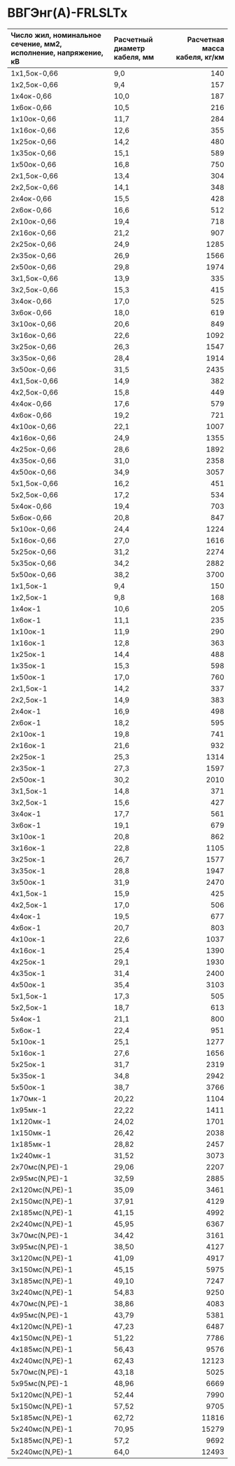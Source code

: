# ВВГЭнг(А)-FRLSLTx

| Число жил, номинальное сечение, мм2, исполнение, напряжение, кВ   | Расчетный диаметр кабеля, мм   |   Расчетная масса кабеля, кг/км |
|:------------------------------------------------------------------|:-------------------------------|--------------------------------:|
| 1х1,5ок-0,66                                                      | 9,0                            |                             140 |
| 1х2,5ок-0,66                                                      | 9,4                            |                             157 |
| 1х4ок-0,66                                                        | 10,0                           |                             187 |
| 1х6ок-0,66                                                        | 10,5                           |                             216 |
| 1х10ок-0,66                                                       | 11,7                           |                             284 |
| 1х16ок-0,66                                                       | 12,6                           |                             355 |
| 1х25ок-0,66                                                       | 14,2                           |                             480 |
| 1х35ок-0,66                                                       | 15,1                           |                             589 |
| 1х50ок-0,66                                                       | 16,8                           |                             750 |
| 2х1,5ок-0,66                                                      | 13,4                           |                             304 |
| 2х2,5ок-0,66                                                      | 14,1                           |                             348 |
| 2х4ок-0,66                                                        | 15,5                           |                             428 |
| 2х6ок-0,66                                                        | 16,6                           |                             512 |
| 2х10ок-0,66                                                       | 19,4                           |                             718 |
| 2х16ок-0,66                                                       | 21,2                           |                             907 |
| 2х25ок-0,66                                                       | 24,9                           |                            1285 |
| 2х35ок-0,66                                                       | 26,9                           |                            1566 |
| 2х50ок-0,66                                                       | 29,8                           |                            1974 |
| 3х1,5ок-0,66                                                      | 13,9                           |                             335 |
| 3х2,5ок-0,66                                                      | 15,3                           |                             415 |
| 3х4ок-0,66                                                        | 17,0                           |                             525 |
| 3х6ок-0,66                                                        | 18,0                           |                             619 |
| 3х10ок-0,66                                                       | 20,6                           |                             849 |
| 3х16ок-0,66                                                       | 22,6                           |                            1092 |
| 3х25ок-0,66                                                       | 26,3                           |                            1547 |
| 3х35ок-0,66                                                       | 28,4                           |                            1914 |
| 3х50ок-0,66                                                       | 31,5                           |                            2435 |
| 4х1,5ок-0,66                                                      | 14,9                           |                             382 |
| 4х2,5ок-0,66                                                      | 15,8                           |                             449 |
| 4х4ок-0,66                                                        | 17,6                           |                             579 |
| 4х6ок-0,66                                                        | 19,2                           |                             721 |
| 4х10ок-0,66                                                       | 22,1                           |                            1007 |
| 4х16ок-0,66                                                       | 24,9                           |                            1355 |
| 4х25ок-0,66                                                       | 28,6                           |                            1892 |
| 4х35ок-0,66                                                       | 31,0                           |                            2358 |
| 4х50ок-0,66                                                       | 34,9                           |                            3057 |
| 5х1,5ок-0,66                                                      | 16,2                           |                             451 |
| 5х2,5ок-0,66                                                      | 17,2                           |                             534 |
| 5х4ок-0,66                                                        | 19,4                           |                             703 |
| 5х6ок-0,66                                                        | 20,8                           |                             847 |
| 5х10ок-0,66                                                       | 24,4                           |                            1224 |
| 5х16ок-0,66                                                       | 27,0                           |                            1616 |
| 5х25ок-0,66                                                       | 31,2                           |                            2274 |
| 5х35ок-0,66                                                       | 34,2                           |                            2882 |
| 5х50ок-0,66                                                       | 38,2                           |                            3700 |
| 1х1,5ок-1                                                         | 9,4                            |                             150 |
| 1х2,5ок-1                                                         | 9,8                            |                             168 |
| 1х4ок-1                                                           | 10,6                           |                             205 |
| 1х6ок-1                                                           | 11,1                           |                             235 |
| 1х10ок-1                                                          | 11,9                           |                             290 |
| 1х16ок-1                                                          | 12,8                           |                             363 |
| 1х25ок-1                                                          | 14,4                           |                             488 |
| 1х35ок-1                                                          | 15,3                           |                             598 |
| 1х50ок-1                                                          | 17,0                           |                             760 |
| 2х1,5ок-1                                                         | 14,2                           |                             337 |
| 2х2,5ок-1                                                         | 14,9                           |                             383 |
| 2х4ок-1                                                           | 16,9                           |                             498 |
| 2х6ок-1                                                           | 18,2                           |                             595 |
| 2х10ок-1                                                          | 19,8                           |                             741 |
| 2х16ок-1                                                          | 21,6                           |                             932 |
| 2х25ок-1                                                          | 25,3                           |                            1314 |
| 2х35ок-1                                                          | 27,3                           |                            1597 |
| 2х50ок-1                                                          | 30,2                           |                            2010 |
| 3х1,5ок-1                                                         | 14,8                           |                             371 |
| 3х2,5ок-1                                                         | 15,6                           |                             427 |
| 3х4ок-1                                                           | 17,7                           |                             561 |
| 3х6ок-1                                                           | 19,1                           |                             679 |
| 3х10ок-1                                                          | 20,8                           |                             862 |
| 3х16ок-1                                                          | 22,8                           |                            1105 |
| 3х25ок-1                                                          | 26,7                           |                            1577 |
| 3х35ок-1                                                          | 28,8                           |                            1947 |
| 3х50ок-1                                                          | 31,9                           |                            2470 |
| 4х1,5ок-1                                                         | 15,9                           |                             425 |
| 4х2,5ок-1                                                         | 17,0                           |                             506 |
| 4х4ок-1                                                           | 19,5                           |                             677 |
| 4х6ок-1                                                           | 20,7                           |                             803 |
| 4х10ок-1                                                          | 22,6                           |                            1037 |
| 4х16ок-1                                                          | 25,4                           |                            1390 |
| 4х25ок-1                                                          | 29,1                           |                            1930 |
| 4х35ок-1                                                          | 31,4                           |                            2400 |
| 4х50ок-1                                                          | 35,4                           |                            3103 |
| 5х1,5ок-1                                                         | 17,3                           |                             505 |
| 5х2,5ок-1                                                         | 18,7                           |                             613 |
| 5х4ок-1                                                           | 21,1                           |                             800 |
| 5х6ок-1                                                           | 22,4                           |                             951 |
| 5х10ок-1                                                          | 25,1                           |                            1277 |
| 5х16ок-1                                                          | 27,6                           |                            1656 |
| 5х25ок-1                                                          | 31,7                           |                            2319 |
| 5х35ок-1                                                          | 34,8                           |                            2942 |
| 5х50ок-1                                                          | 38,7                           |                            3766 |
| 1х70мк-1                                                          | 20,22                          |                            1104 |
| 1х95мк-1                                                          | 22,22                          |                            1411 |
| 1х120мк-1                                                         | 24,02                          |                            1701 |
| 1х150мк-1                                                         | 26,42                          |                            2038 |
| 1х185мк-1                                                         | 28,82                          |                            2457 |
| 1х240мк-1                                                         | 31,52                          |                            3073 |
| 2х70мс(N,PE)-1                                                    | 29,06                          |                            2207 |
| 2х95мс(N,PE)-1                                                    | 32,59                          |                            2885 |
| 2х120мс(N,PE)-1                                                   | 35,09                          |                            3461 |
| 2х150мс(N,PE)-1                                                   | 37,91                          |                            4129 |
| 2х185мс(N,PE)-1                                                   | 41,15                          |                            4992 |
| 2х240мс(N,PE)-1                                                   | 45,95                          |                            6367 |
| 3х70мс(N,PE)-1                                                    | 34,42                          |                            3161 |
| 3х95мс(N,PE)-1                                                    | 38,50                          |                            4127 |
| 3х120мс(N,PE)-1                                                   | 41,09                          |                            4917 |
| 3х150мс(N,PE)-1                                                   | 45,15                          |                            5975 |
| 3х185мс(N,PE)-1                                                   | 49,10                          |                            7247 |
| 3х240мс(N,PE)-1                                                   | 54,83                          |                            9250 |
| 4х70мс(N,PE)-1                                                    | 38,86                          |                            4083 |
| 4х95мс(N,PE)-1                                                    | 43,79                          |                            5381 |
| 4х120мс(N,PE)-1                                                   | 47,23                          |                            6487 |
| 4х150мс(N,PE)-1                                                   | 51,22                          |                            7786 |
| 4х185мс(N,PE)-1                                                   | 56,43                          |                            9576 |
| 4х240мс(N,PE)-1                                                   | 62,43                          |                           12123 |
| 5х70мс(N,PE)-1                                                    | 43,18                          |                            5025 |
| 5х95мс(N,PE)-1                                                    | 48,96                          |                            6669 |
| 5х120мс(N,PE)-1                                                   | 52,44                          |                            7990 |
| 5х150мс(N,PE)-1                                                   | 57,52                          |                            9705 |
| 5х185мс(N,PE)-1                                                   | 62,72                          |                           11816 |
| 5х240мс(N,PE)-1                                                   | 70,95                          |                           15279 |
| 5х185мс(N,PE)-1                                                   | 57,2                           |                            9692 |
| 5х240мс(N,PE)-1                                                   | 64,0                           |                           12493 |